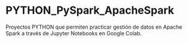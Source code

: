 # PYTHON_PySpark_ApacheSpark
Proyectos PYTHON que permiten practicar gestión de datos en Apache Spark a través de Jupyter Notebooks en Google Colab.
